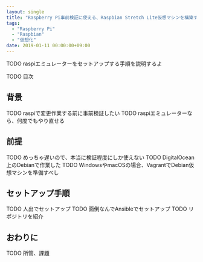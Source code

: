 ```yaml
---
layout: single
title: "Raspberry Pi事前検証に使える、Raspbian Stretch Lite仮想マシンを構築する"
tags:
  - "Raspberry Pi"
  - "Raspbian"
  - "仮想化"
date: 2019-01-11 00:00:00+09:00
---
```


TODO raspiエミュレーターをセットアップする手順を説明するよ

TODO 目次

## 背景

TODO raspiで変更作業する前に事前検証したい
TODO raspiエミュレーターなら、何度でもやり直せる

## 前提

TODO めっちゃ遅いので、本当に検証程度にしか使えない
TODO DigitalOcean上のDebianで作業した
TODO WindowsやmacOSの場合、VagrantでDebian仮想マシンを準備すべし

## セットアップ手順

TODO 人出でセットアップ
TODO 面倒なんでAnsibleでセットアップ
TODO リポジトリを紹介

## おわりに

TODO 所管、課題

